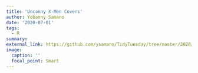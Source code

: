 ```yaml
---
title: 'Uncanny X-Men Covers'
author: Yobanny Samano
date: '2020-07-01'
tags:
  - R
summary:
external_link: https://github.com/ysamano/TidyTuesday/tree/master/2020/week_27
image:
  caption: ''
  focal_point: Smart
---
```

